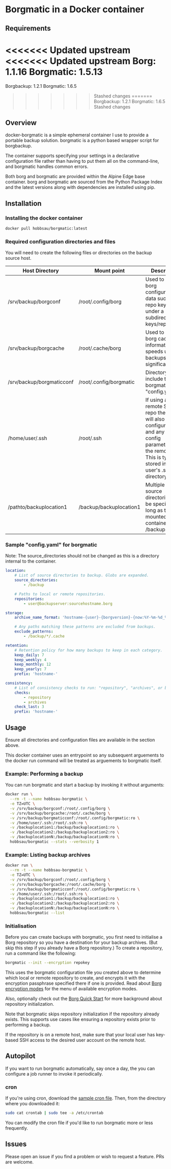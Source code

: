 # Borgmatic in a Docker container

## Requirements
<<<<<<< Updated upstream
<<<<<<< Updated upstream
Borg: 1.1.16
Borgmatic: 1.5.13
=======
Borgbackup: 1.2.1
Borgmatic: 1.6.5
>>>>>>> Stashed changes
=======
Borgbackup: 1.2.1
Borgmatic: 1.6.5
>>>>>>> Stashed changes


## Overview

docker-borgmatic is a simple ephemeral container I use to provide a portable backup solution. borgmatic is a python based wrapper script for borgbackup.

The container supports specifying your settings in a declarative configuration file rather than having to put them all on the command-line, and borgmatic handles common errors.

Both borg and borgmatic are provided within the Alpine Edge base container. borg and borgmatic are sourced from the Python Package Index and the latest versions along with dependencies are installed using pip.



## Installation

### Installing the docker container
```bash
docker pull hobbsau/borgmatic:latest
```

### Required configuration directories and files
You will need to create the following files or directories on the backup source host.

Host Directory | Mount point | Description 
 --- | --- | --- 
/srv/backup/borgconf | /root/.config/borg | Used to hold borg configuration data such as repo keyfile under a subdirectory keys/repokeyfile
/srv/backup/borgcache | /root/.cache/borg | Used to hold borg cache information and speeds up backups significantly
/srv/backup/borgmaticconf | /root/.config/borgmatic | Directory must include the borgmatic "config.yaml"
/home/user/.ssh | /root/.ssh | If using a remote SSH repo then you will also need to configure keys and any SSH config parameters for the remote host. This is typically stored in the user's .ssh directory.
/pathto/backuplocation1 | /backup/backuplocation1 | Multiple backup source directories can be specified as long as they are mounted to the container under /backup.

### Sample "config.yaml" for borgmatic
Note: The source_directories should not be changed as this is a directory internal to the container.

```yaml
location:
    # List of source directories to backup. Globs are expanded.
    source_directories:
        - /backup

    # Paths to local or remote repositories.
    repositories:
        - user@backupserver:sourcehostname.borg

storage:
    archive_name_format: 'hostname-{user}-{borgversion}-{now:%Y-%m-%d_%H:%M:%S}'

    # Any paths matching these patterns are excluded from backups.
    exclude_patterns:
        - /backup/*/.cache

retention:
    # Retention policy for how many backups to keep in each category.
    keep_daily: 7
    keep_weekly: 4
    keep_monthly: 12 
    keep_yearly: 7
    prefix: 'hostname-'

consistency:
    # List of consistency checks to run: "repository", "archives", or both.
    checks:
        - repository
        - archives
    check_last: 3
    prefix: 'hostname-'
```


## Usage
Ensure all directories and configuration files are available in the section above.

This docker container uses an entrypoint so any subsequent arguements to the docker run command will be treated as arguements to borgmatic itself.

### Example: Performing a backup 
You can run borgmatic and start a backup by invoking it without arguments:

```bash
docker run \
  --rm -t --name hobbsau-borgmatic \
  -e TZ=UTC \
  -v /srv/backup/borgconf:/root/.config/borg \
  -v /srv/backup/borgcache:/root/.cache/borg \
  -v /srv/backup/borgmaticconf:/root/.config/borgmatic:ro \
  -v /home/user/.ssh:/root/.ssh:ro \
  -v /backuplocation1:/backup/backuplocation1:ro \
  -v /backuplocation2:/backup/backuplocation2:ro \
  -v /backuplocationN:/backup/backuplocationN:ro \
  hobbsau/borgmatic --stats --verbosity 1
```

### Example: Listing backup archives
```bash
docker run \
  --rm -t --name hobbsau-borgmatic \
  -e TZ=UTC \
  -v /srv/backup/borgconf:/root/.config/borg \
  -v /srv/backup/borgcache:/root/.cache/borg \
  -v /srv/backup/borgmaticconf:/root/.config/borgmatic:ro \
  -v /home/user/.ssh:/root/.ssh:ro \
  -v /backuplocation1:/backup/backuplocation1:ro \
  -v /backuplocation2:/backup/backuplocation2:ro \
  -v /backuplocationN:/backup/backuplocationN:ro \
  hobbsau/borgmatic --list
```

### Initialisation

Before you can create backups with borgmatic, you first need to initialise a
Borg repository so you have a destination for your backup archives. (But skip
this step if you already have a Borg repository.) To create a repository, run
a command like the following:

```bash
borgmatic --init --encryption repokey
```

This uses the borgmatic configuration file you created above to determine
which local or remote repository to create, and encrypts it with the
encryption passphrase specified there if one is provided. Read about [Borg
encryption
modes](https://borgbackup.readthedocs.io/en/latest/usage/init.html#encryption-modes)
for the menu of available encryption modes.

Also, optionally check out the [Borg Quick
Start](https://borgbackup.readthedocs.org/en/latest/quickstart.html) for more
background about repository initialization.

Note that borgmatic skips repository initialization if the repository already
exists. This supports use cases like ensuring a repository exists prior to
performing a backup.

If the repository is on a remote host, make sure that your local user has
key-based SSH access to the desired user account on the remote host.



## Autopilot

If you want to run borgmatic automatically, say once a day, the you can
configure a job runner to invoke it periodically.

### cron

If you're using cron, download the [sample cron
file](https://raw.githubusercontent.com/hobbsAU/docker-borgmatic/master/crontab).
Then, from the directory where you downloaded it:

```bash
sudo cat crontab | sudo tee -a /etc/crontab
```

You can modify the cron file if you'd like to run borgmatic more or less frequently.



## Issues

Please open an issue if you find a problem or wish to request a feature. PRs are welcome.


